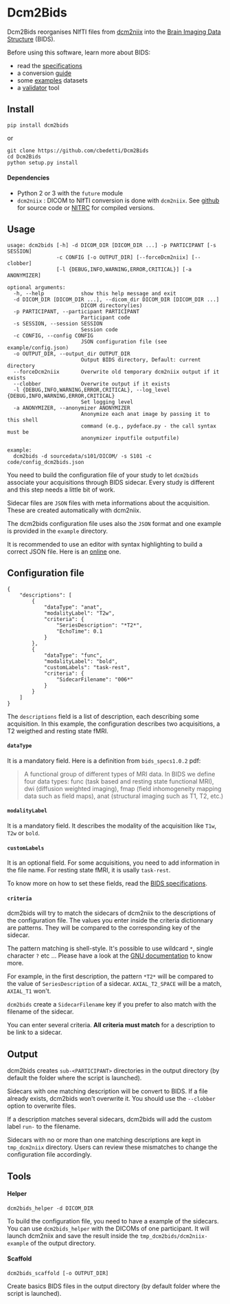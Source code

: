 # Dcm2Bids

Dcm2Bids reorganises NIfTI files from [dcm2niix][dcm2niix-github] into the [Brain Imaging Data Structure][bids] (BIDS).

Before using this software, learn more about BIDS:
 - read the [specifications][bids-spec]
 - a conversion [guide][bids-nature]
 - some [examples][bids-examples] datasets
 - a [validator][bids-validator] tool

## Install

```
pip install dcm2bids
```

or

```
git clone https://github.com/cbedetti/Dcm2Bids
cd Dcm2Bids
python setup.py install
```


#### Dependencies

- Python 2 or 3 with the `future` module
- `dcm2niix` : DICOM to NIfTI conversion is done with `dcm2niix`. See [github][dcm2niix-github] for source code or [NITRC][dcm2niix-nitrc] for compiled versions.

## Usage

```
usage: dcm2bids [-h] -d DICOM_DIR [DICOM_DIR ...] -p PARTICIPANT [-s SESSION]
                -c CONFIG [-o OUTPUT_DIR] [--forceDcm2niix] [--clobber]
                [-l {DEBUG,INFO,WARNING,ERROR,CRITICAL}] [-a ANONYMIZER]

optional arguments:
  -h, --help            show this help message and exit
  -d DICOM_DIR [DICOM_DIR ...], --dicom_dir DICOM_DIR [DICOM_DIR ...]
                        DICOM directory(ies)
  -p PARTICIPANT, --participant PARTICIPANT
                        Participant code
  -s SESSION, --session SESSION
                        Session code
  -c CONFIG, --config CONFIG
                        JSON configuration file (see example/config.json)
  -o OUTPUT_DIR, --output_dir OUTPUT_DIR
                        Output BIDS directory, Default: current directory
  --forceDcm2niix       Overwrite old temporary dcm2niix output if it exists
  --clobber             Overwrite output if it exists
  -l {DEBUG,INFO,WARNING,ERROR,CRITICAL}, --log_level {DEBUG,INFO,WARNING,ERROR,CRITICAL}
                        Set logging level
  -a ANONYMIZER, --anonymizer ANONYMIZER
                        Anonymize each anat image by passing it to this shell
                        command (e.g., pydeface.py - the call syntax must be
                        anonymizer inputfile outputfile)

example:
  dcm2bids -d sourcedata/s101/DICOM/ -s S101 -c code/config_dcm2bids.json
```

You need to build the configuration file of your study to let `dcm2bids` associate your acquisitions through BIDS sidecar. Every study is different and this step needs a little bit of work.

Sidecar files are `JSON` files with meta informations about the acquisition. These are created automatically with dcm2niix.

The dcm2bids configuration file uses also the `JSON` format and one example is provided in the `example` directory.

It is recommended to use an editor with syntax highlighting to build a correct JSON file. Here is an [online][json-editor] one.

## Configuration file

```
{
    "descriptions": [
        {
            "dataType": "anat",
            "modalityLabel": "T2w",
            "criteria": {
                "SeriesDescription": "*T2*",
                "EchoTime": 0.1
            }
        },
        {
            "dataType": "func",
            "modalityLabel": "bold",
            "customLabels": "task-rest",
            "criteria": {
                "SidecarFilename": "006*"
            }
        }
    ]
}
```

The `descriptions` field is a list of description, each describing some acquisition. In this example, the configuration describes two acquisitions, a T2 weigthed and resting state fMRI.

#### `dataType`

It is a mandatory field. Here is a definition from `bids_specs1.0.2` pdf:

> A functional group of different types of MRI data. In BIDS we define four data types: func (task based and resting state functional MRI), dwi (diffusion weighted imaging), fmap (field inhomogeneity mapping data such as field maps), anat (structural imaging such as T1, T2, etc.)

#### `modalityLabel`

It is a mandatory field. It describes the modality of the acquisition like `T1w`, `T2w` or `bold`.

#### `customLabels`

It is an optional field. For some acquisitions, you need to add information in the file name. For resting state fMRI, it is usally `task-rest`.

To know more on how to set these fields, read the [BIDS specifications][bids-spec].

#### `criteria`

dcm2bids will try to match the sidecars of dcm2niix to the descriptions of the configuration file. The values you enter inside the criteria dictionnary are patterns. They will be compared to the corresponding key of the sidecar.

The pattern matching is shell-style. It's possible to use wildcard `*`, single character `?` etc ... Please have a look at the [GNU documentation][gnu-pattern] to know more.

For example, in the first description, the pattern `*T2*` will be compared to the value of `SeriesDescription` of a sidecar. `AXIAL_T2_SPACE` will be a match, `AXIAL_T1` won't.

`dcm2bids` create a `SidecarFilename` key if you prefer to also match with the filename of the sidecar.

You can enter several criteria. **All criteria must match** for a description to be link to a sidecar.

## Output

dcm2bids creates `sub-<PARTICIPANT>` directories in the output directory (by default the folder where the script is launched).

Sidecars with one matching description will be convert to BIDS. If a file already exists, dcm2bids won't overwrite it. You should use the `--clobber` option to overwrite files.

If a description matches several sidecars, dcm2bids will add the custom label `run-` to the filename.

Sidecars with no or more than one matching descriptions are kept in `tmp_dcm2niix` directory. Users can review these mismatches to change the configuration file accordingly.

## Tools

#### Helper

`dcm2bids_helper -d DICOM_DIR`

To build the configuration file, you need to have a example of the sidecars. You can use `dcm2bids_helper` with the DICOMs of one participant. It will launch dcm2niix and save the result inside the `tmp_dcm2bids/dcm2niix-example` of the output directory.

#### Scaffold

`dcm2bids_scaffold [-o OUTPUT_DIR]`

Create basics BIDS files in the output directory (by default folder where the script is launched).

[bids]: http://bids.neuroimaging.io/
[bids-examples]: https://github.com/INCF/BIDS-examples
[bids-nature]: https://www.nature.com/articles/sdata201644
[bids-spec]: http://bids.neuroimaging.io/#download
[bids-validator]: https://github.com/INCF/bids-validator
[conda]: https://conda.io/docs/
[dcm2niix-github]: https://github.com/rordenlab/dcm2niix
[dcm2niix-nitrc]: https://www.nitrc.org/plugins/mwiki/index.php/dcm2nii:MainPage
[gnu-pattern]: https://www.gnu.org/software/bash/manual/html_node/Pattern-Matching.html
[json-editor]: http://jsoneditoronline.org/
